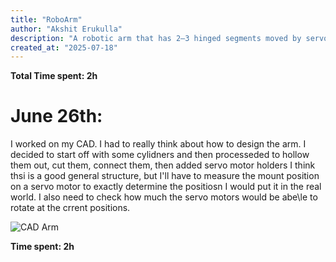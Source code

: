 ```yaml
---
title: "RoboArm"
author: "Akshit Erukulla"
description: "A robotic arm that has 2–3 hinged segments moved by servos or tendons, controlled by a microcontroller and EMG sensor for mind-control."
created_at: "2025-07-18"
---
```

**Total Time spent: 2h**

# June 26th:
I worked on my CAD. I had to really think about how to design the arm. I decided to start off with some cylidners and then processeded to hollow them out, cut them, connect them, then added servo motor holders I think thsi is a good general structure, but I'll have to measure the mount position on a servo motor to exactly determine the positiosn I would put it in the real world. I also need to check how much the servo motors would be abe\le to rotate at the crrent positions.

![CAD Arm](https://hc-cdn.hel1.your-objectstorage.com/s/v3/2e864bb8f16b1cca8659abd531553ba01220fb8a_cad_jy_18.png)

**Time spent: 2h**